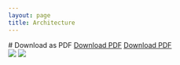 ```yaml
---
layout: page
title: Architecture
---
```




  
  <div id="header-btns">
  # Download as PDF 
    <a id="header-btn-left" class="btn" href="{{ site.baseurl }}/help">Download PDF</a>
    <a id="header-btn-right" class="btn" href="{{ site.baseurl }}/example">Download PDF</a>
  </div>


  
  <div class="feature">
  
 
<img src="/jkylTest/img/RosterNet Architecturev1.0.svg" class="diagrom-img-sec">

<img src="/jkylTest/img/RosterNet Architecturev1.0_.svg" class="diagrom-img-sec">
 
  </div>
  
 
 

<br/>


